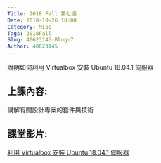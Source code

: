 ```yaml
---
Title: 2018 Fall 第七週
Date: 2018-10-26 10:00
Category: Misc
Tags: 2018Fall
Slug: 40623145-Blog-7
Author: 40623145
---
```


說明如何利用 Virtualbox 安裝 Ubuntu 18.04.1 伺服器

<!-- PELICAN_END_SUMMARY -->

上課內容:
----


講解有關設計專案的套件與技術

課堂影片:
----


[利用 Virtualbox 安裝 Ubuntu 18.04.1 伺服器](https://www.youtube.com/watch?v=JA75HIMhIgk)
